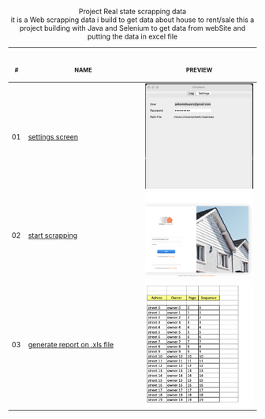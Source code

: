 <p align="center">
    Project Real state scrapping data<br>
    it is a Web scrapping data i build to get data about house to rent/sale this a project building with Java and Selenium to get data from webSite and putting the data in excel file
    <table>
    <tbody>
    <thead>
        <tr>
            <th align="center">
                <img width="20" height="1"> 
                <p>
                    <small>#</small>
                </p>
            </th>
            <th align="center">
                <img width="300" height="1"> 
                <p> 
                    <small>
                        NAME
                    </small>
                </p>
            </th>
            <th align="center">
                <img width="201" height="1">
                <p align="center"> 
                    <small>
                    PREVIEW
                    </small>
                </p>
            </th>
        </tr>
    </thead>
    <tbody>
        <tr>
            <td>01</td>
            <td><a href="01">settings screen</a></td>
            <td align="center">
            <a href="01"><img width="300px" src="projeto_selenium/src/main/resource/01.png" /></a></td>
        </tr>
          <tr>
            <td>02</td>
            <td><a href="01">start scrapping</a></td>
            <td align="center">
            <a href="01"><img width="300px" src="projeto_selenium/src/main/resource/02.png" /></a></td>
        </tr>
         <tr>
            <td>03</td>
            <td><a href="01">generate report on .xls file</a></td>
            <td align="center">
            <a href="01"><img width="300px" src="projeto_selenium/src/main/resource/03.png" /></a></td>
        </tr>
       
  </tbody>
</table></p>
